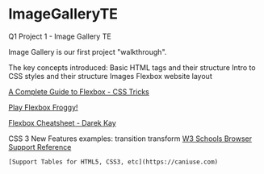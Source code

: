 # ImageGalleryTE
Q1 Project 1 - Image Gallery TE

Image Gallery is our first project "walkthrough".

The key concepts introduced:
    Basic HTML tags and their structure
    Intro to CSS styles and their structure
    Images
    Flexbox website layout
    
[A Complete Guide to Flexbox - CSS Tricks](https://css-tricks.com/snippets/css/a-guide-to-flexbox/)

[Play Flexbox Froggy!](https://flexboxfroggy.com)

[Flexbox Cheatsheet - Darek Kay](https://darekkay.com/flexbox-cheatsheet/)


CSS 3 New Features examples:
    transition
    transform
    [W3 Schools Browser Support Reference](https://www.w3schools.com/cssref/css3_browsersupport.asp)
    
    [Support Tables for HTML5, CSS3, etc](https://caniuse.com)

    
